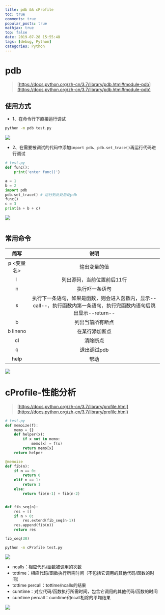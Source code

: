 ```yaml
---
title: pdb && cProfile
toc: true
comments: true
popular_posts: true
mathjax: true
top: false
date: 2019-07-28 15:55:48
tags: [debug, Python]
categories: Python
---
```


# pdb
>[https://docs.python.org/zh-cn/3.7/library/pdb.html#module-pdb](https://docs.python.org/zh-cn/3.7/library/pdb.html#module-pdb)

## 使用方式
- 1、在命令行下直接运行调试

```bash
python -m pdb test.py
```

![](https://img.vim-cn.com/a2/72fea3f756ee8ece77496b3dcec3c7e4d2cd4c.png)

- 2、在需要被调试的代码中添加`import pdb`、`pdb.set_trace()`再运行代码进行调试

<!-- more -->

```python
# test.py
def func():
    print('enter func()')

a = 1
b = 2
import pdb
pdb.set_trace() # 运行到此处启动pdb
func()
c = 3
print(a + b + c)
```
![](https://img.vim-cn.com/a3/4e2ecf7fbd04144c27887217a532fc913ecb3a.png)

![]()

## 常用命令

|简写|说明|
|:--:|:--:|
|p <变量名>|输出变量的值|
|l|列出源码，当前位置前后11行|
|n|执行吓一条语句|
|s|执行下一条语句，如果是函数，则会进入函数内，显示--call--，执行函数内第一条语句，执行完函数内语句后跳出显示--return--|
|b|列出当前所有断点|
|b lineno|在某行添加断点|
|cl|清除断点|
|q|退出调试pdb|
|help|帮助|

![](https://img.vim-cn.com/91/21b5a0146465f972c69a42214d99164b11d3cb.png)

# cProfile-性能分析
>[https://docs.python.org/zh-cn/3.7/library/profile.html](https://docs.python.org/zh-cn/3.7/library/profile.html)

```python
# test.py
def memoize(f):
    memo = {}
    def helper(x):
        if x not in memo:
            memo[x] = f(x)
        return memo[x]
    return helper

@memoize
def fib(n):
    if n == 0:
        return 0
    elif n == 1:
        return 1
    else:
        return fib(n-1) + fib(n-2)


def fib_seq(n):
    res = []
    if n > 0:
        res.extend(fib_seq(n-1))
    res.append(fib(n))
    return res

fib_seq(30)
```

```bash
python -m cProfile test.py
```

![](https://img.vim-cn.com/ed/1e64c45bda5d78d390323282cd6cd52b9ca7e1.png)

- ncalls：相应代码/函数被调用的次数
- tottime：相应代码/函数执行所需时间（不包括它调用的其他代码/函数的时间）
- tottime percall：tottime/ncalls的结果
- cumtime：对应代码/函数执行所需时间，包含它调用的其他代码/函数的时间
- cumtime percall：cumtime和ncall相除的平均结果

![](https://img.vim-cn.com/80/3c30f54c3a5e9e187e8c550ccbf1bb741ba790.png)

